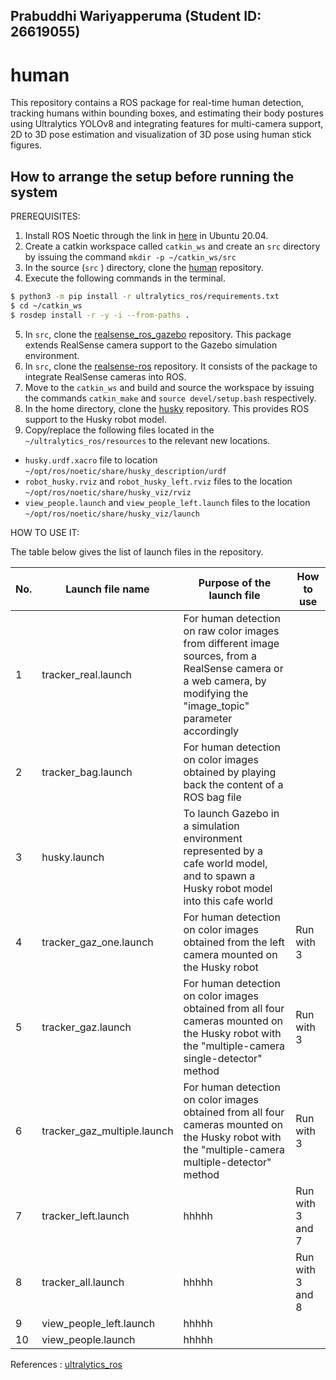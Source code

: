 ## Prabuddhi Wariyapperuma (Student ID: 26619055)

# human

This repository contains a ROS package for real-time human detection, tracking humans within bounding boxes, and estimating their body postures using Ultralytics YOLOv8 and integrating features for multi-camera support, 2D to 3D pose estimation and visualization of 3D pose using human stick figures.  

## How to arrange the setup before running the system

PREREQUISITES:
1. Install ROS Noetic through the link in [here](http://wiki.ros.org/noetic/Installation/Ubuntu) in Ubuntu 20.04.
2. Create a catkin workspace called `catkin_ws` and create an `src` directory by issuing the command `mkdir -p ~/catkin_ws/src`
3. In the source (`src` ) directory, clone the [human](https://github.com/Prabuddhi-05/human.git) repository. 
4. Execute the following commands in the terminal.

```bash
$ python3 -m pip install -r ultralytics_ros/requirements.txt
$ cd ~/catkin_ws
$ rosdep install -r -y -i --from-paths .
```
5. In `src`, clone the [realsense_ros_gazebo](https://github.com/nilseuropa/realsense_ros_gazebo.git) repository. This package extends RealSense camera support to the Gazebo simulation environment.
6. In `src`, clone the [realsense-ros](https://github.com/IntelRealSense/realsense-ros.git) repository. It consists of the package to integrate RealSense cameras into ROS.
7. Move to the `catkin_ws` and build and source the workspace by issuing the commands `catkin_make` and `source devel/setup.bash` respectively.
8. In the home directory, clone the [husky](https://github.com/husky/husky.git) repository. This provides ROS support to the Husky robot model.
9. Copy/replace the following files located in the `~/ultralytics_ros/resources` to the relevant new locations.
*  `husky.urdf.xacro` file to location `~/opt/ros/noetic/share/husky_description/urdf`
*  `robot_husky.rviz` and `robot_husky_left.rviz` files to the location `~/opt/ros/noetic/share/husky_viz/rviz`
*  `view_people.launch` and `view_people_left.launch` files to the location `~/opt/ros/noetic/share/husky_viz/launch`

HOW TO USE IT:

The table below gives the list of launch files in the repository. 

| No. | Launch file name | Purpose of the launch file | How to use | 
|-----------------|-----------------|-----------------|-----------------|
|1| tracker_real.launch|  For human detection on raw color images from different image sources, from a RealSense camera or a web camera, by modifying the "image_topic" parameter accordingly| |
|2| tracker_bag.launch | For human detection on color images obtained by playing back the content of a ROS bag file| |
|3| husky.launch|To launch Gazebo in a simulation environment represented by a cafe world model, and to spawn a Husky robot model into this cafe world| |
|4| tracker_gaz_one.launch|For human detection on color images obtained from the left camera mounted on the Husky robot| Run with 3|
|5| tracker_gaz.launch|For human detection on color images obtained from all four cameras mounted on the Husky robot with the "multiple-camera single-detector" method| Run with 3| 
|6| tracker_gaz_multiple.launch|For human detection on color images obtained from all four cameras mounted on the Husky robot with the "multiple-camera multiple-detector" method| Run with 3| 
|7|tracker_left.launch|hhhhh|Run with 3 and 7| 
|8| tracker_all.launch|hhhhh|Run with 3 and 8|
|9| view_people_left.launch|hhhhh||  
|10|view_people.launch|hhhhh|| 



References : [ultralytics_ros](https://github.com/Alpaca-zip/ultralytics_ros.git)
